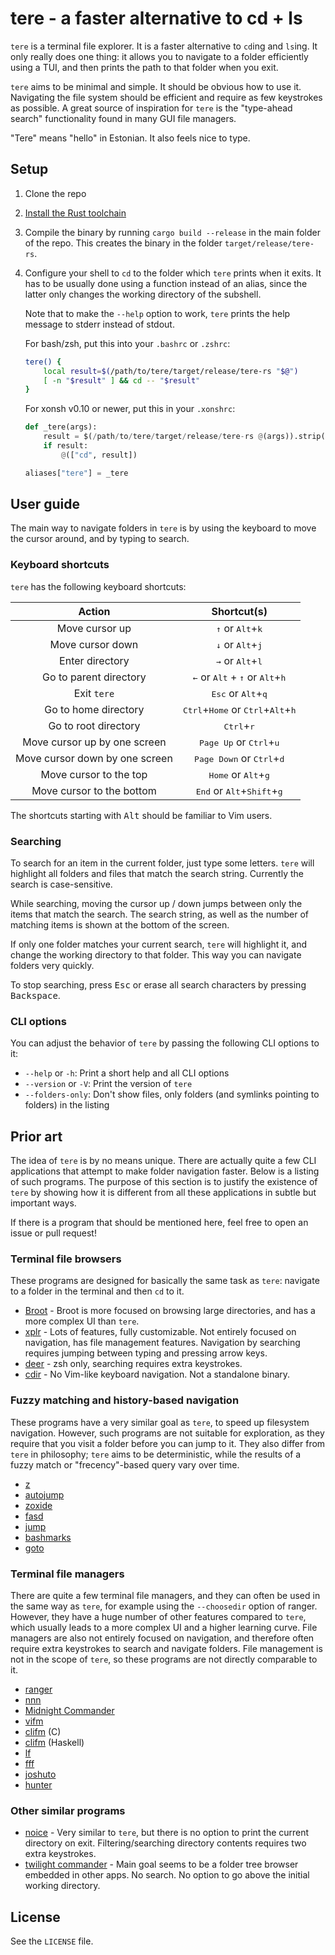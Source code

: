 # tere - a faster alternative to cd + ls


`tere` is a terminal file explorer. It is a faster alternative to `cd`ing and
`ls`ing. It only really does one thing: it allows you to navigate to a folder
efficiently using a TUI, and then prints the path to that folder when you exit.

`tere` aims to be minimal and simple. It should be obvious how to use it.
Navigating the file system should be efficient and require as few keystrokes as
possible. A great source of inspiration for `tere` is the "type-ahead search"
functionality found in many GUI file managers.

"Tere" means "hello" in Estonian. It also feels nice to type.

## Setup

1. Clone the repo
1. [Install the Rust toolchain](https://www.rust-lang.org/tools/install)
1. Compile the binary by running `cargo build --release` in the main folder of the repo. This creates the binary in the folder `target/release/tere-rs`.
1. Configure your shell to `cd` to the folder which `tere` prints when it exits. It has to be usually done using a function instead of an alias, since the latter only changes the working directory of the subshell.

    Note that to make the `--help` option to work, `tere` prints the help message
    to stderr instead of stdout.

    For bash/zsh, put this into your `.bashrc` or `.zshrc`:

    ```sh
    tere() {
        local result=$(/path/to/tere/target/release/tere-rs "$@")
        [ -n "$result" ] && cd -- "$result"
    }
    ```

    For xonsh v0.10 or newer, put this in your `.xonshrc`:

    ```py
    def _tere(args):
		result = $(/path/to/tere/target/release/tere-rs @(args)).strip()
		if result:
            @(["cd", result])

    aliases["tere"] = _tere
    ```


## User guide

The main way to navigate folders in `tere` is by using the keyboard to move the cursor around, and by typing to search.

### Keyboard shortcuts

`tere` has the following keyboard shortcuts:

| Action | Shortcut(s) |
|:---:|:---:|
|Move cursor up  | <kbd>↑</kbd> or <kbd>Alt</kbd>+<kbd>k</kbd> |
|Move cursor down| <kbd>↓</kbd> or <kbd>Alt</kbd>+<kbd>j</kbd> |
|Enter directory | <kbd>→</kbd> or <kbd>Alt</kbd>+<kbd>l</kbd> |
| Go to parent directory | <kbd>←</kbd> or <kbd>Alt</kbd> + <kbd>↑</kbd> or <kbd>Alt</kbd>+<kbd>h</kbd> |
|Exit `tere`| <kbd>Esc</kbd> or <kbd>Alt</kbd>+<kbd>q</kbd> |
|Go to home directory| <kbd>Ctrl</kbd>+<kbd>Home</kbd> or <kbd>Ctrl</kbd>+<kbd>Alt</kbd>+<kbd>h</kbd>|
|Go to root directory| <kbd>Ctrl</kbd>+<kbd>r</kbd>|
|Move cursor up   by one screen| <kbd>Page Up</kbd>   or <kbd>Ctrl</kbd>+<kbd>u</kbd> |
|Move cursor down by one screen| <kbd>Page Down</kbd> or <kbd>Ctrl</kbd>+<kbd>d</kbd> |
|Move cursor to the top   | <kbd>Home</kbd> or <kbd>Alt</kbd>+<kbd>g</kbd> |
|Move cursor to the bottom| <kbd>End</kbd>  or <kbd>Alt</kbd>+<kbd>Shift</kbd>+<kbd>g</kbd> |

The shortcuts starting with <kbd>Alt</kbd> should be familiar to Vim users.

### Searching

To search for an item in the current folder, just type some letters. `tere` will
highlight all folders and files that match the search string. Currently the
search is case-sensitive.

While searching, moving the cursor up / down jumps between only the items that
match the search. The search string, as well as the number of matching items is
shown at the bottom of the screen.

If only one folder matches your current search, `tere` will highlight it, and
change the working directory to that folder. This way you can navigate folders
very quickly.

To stop searching, press <kbd>Esc</kbd> or erase all search characters by
pressing <kbd>Backspace</kbd>.

### CLI options

You can adjust the behavior of `tere` by passing the following CLI options to it:

- `--help` or `-h`: Print a short help and all CLI options
- `--version` or `-V`: Print the version of `tere`
- `--folders-only`: Don't show files, only folders (and symlinks pointing to folders) in the listing

## Prior art

The idea of `tere` is by no means unique. There are actually quite a few CLI
applications that attempt to make folder navigation faster. Below is a listing of
such programs. The purpose of this section is to justify the existence of `tere`
by showing how it is different from all these applications in subtle but
important ways.

If there is a program that should be mentioned here, feel free to open an issue
or pull request!

### Terminal file browsers

These programs are designed for basically the same task as `tere`: navigate to a
folder in the terminal and then `cd` to it.

- [Broot](https://dystroy.org/broot/) - Broot is more focused on browsing large directories, and has a more complex UI than `tere`.
- [xplr](https://github.com/sayanarijit/xplr) - Lots of features, fully customizable. Not entirely focused on navigation, has file management features. Navigation by searching requires jumping between typing and pressing arrow keys. 
- [deer](https://github.com/Vifon/deer) - zsh only, searching requires extra keystrokes.
- [cdir](https://github.com/EskelinenAntti/cdir) - No Vim-like keyboard navigation. Not a standalone binary.

### Fuzzy matching and history-based navigation

These programs have a very similar goal as `tere`, to speed up filesystem
navigation. However, such programs are not suitable for exploration, as they
require that you visit a folder before you can jump to it. They also differ from
`tere` in  philosophy; `tere` aims to be deterministic, while the results of a
fuzzy match or "frecency"-based query vary over time.

- [z](https://github.com/rupa/z)
- [autojump](https://github.com/wting/autojump)
- [zoxide](https://github.com/ajeetdsouza/zoxide)
- [fasd](https://github.com/clvv/fasd)
- [jump](https://github.com/gsamokovarov/jump)
- [bashmarks](https://github.com/huyng/bashmarks)
- [goto](https://github.com/ankitvad/goto)

### Terminal file managers

There are quite a few terminal file managers, and they can often be used in the
same way as `tere`, for example using the `--choosedir` option of ranger.
However, they have a huge number of other features compared to `tere`, which
usually leads to a more complex UI and a higher learning curve. File managers are
also not entirely focused on navigation, and therefore often require extra
keystrokes to search and navigate folders. File management is not in the scope of
`tere`, so these programs are not directly comparable to it.

- [ranger](https://ranger.github.io/)
- [nnn](https://github.com/jarun/nnn)
- [Midnight Commander](https://midnight-commander.org/)
- [vifm](https://vifm.info/)
- [clifm](https://github.com/leo-arch/clifm) (C)
- [clifm](https://github.com/pasqu4le/clifm) (Haskell)
- [lf](https://github.com/gokcehan/lf)
- [fff](https://github.com/dylanaraps/fff)
- [joshuto](https://github.com/kamiyaa/joshuto)
- [hunter](https://github.com/rabite0/hunter)

### Other similar programs

- [noice](https://git.2f30.org/noice/file/README.html) - Very similar to `tere`, but there is no option to print the current directory on exit. Filtering/searching directory contents requires two extra keystrokes.
- [twilight commander](https://github.com/golmman/twilight-commander) - Main goal seems to be a folder tree browser embedded in other apps. No search. No option to go above the initial working directory.


## License

See the `LICENSE` file.
